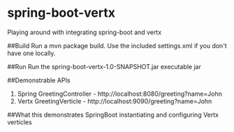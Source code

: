 # spring-boot-vertx
Playing around with integrating spring-boot and vertx 

##Build
Run a mvn package build. Use the included settings.xml if you don't have one locally.

##Run
Run the spring-boot-vertx-1.0-SNAPSHOT.jar executable jar

##Demonstrable APIs
1. Spring GreetingController - http://localhost:8080/greeting?name=John
2. Vertx GreetingVerticle - http://localhost:9090/greeting?name=John

##What this demonstrates
SpringBoot instantiating and configuring Vertx verticles
